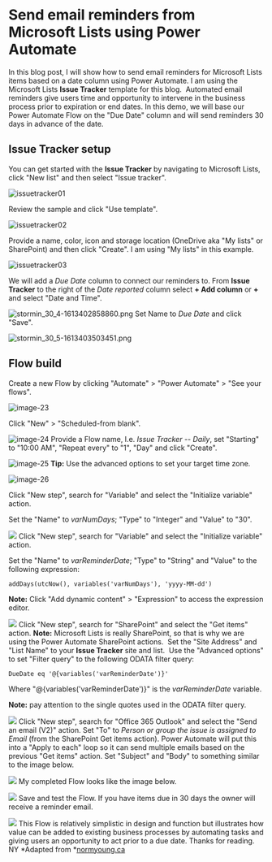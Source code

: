 # Send email reminders from Microsoft Lists using Power Automate

In this blog post, I will show how to send email reminders for Microsoft
Lists items based on a date column using Power Automate. I am using the
Microsoft Lists **Issue Tracker** template for this blog. 
Automated email reminders give users time and opportunity to intervene
in the business process prior to expiration or end dates. In this demo,
we will base our Power Automate Flow on the \"Due Date\" column and will
send reminders 30 days in advance of the date.

## Issue Tracker setup 

You can get started with the **Issue Tracker** by navigating to
Microsoft Lists, click \"New list\" and then select \"Issue tracker\".

![issuetracker01](https://techcommunity.microsoft.com/t5/image/serverpage/image-id/255016iE5F6922E245FF116/image-size/medium?v=v2&px=400 "issuetracker01")

Review the sample and click \"Use template\".

![issuetracker02](https://techcommunity.microsoft.com/t5/image/serverpage/image-id/255017i9D7E8669308D5A33/image-size/medium?v=v2&px=400 "issuetracker02")

Provide a name, color, icon and storage location (OneDrive aka \"My
lists\" or SharePoint) and then click \"Create\". I am using \"My
lists\" in this example.

![issuetracker03](https://techcommunity.microsoft.com/t5/image/serverpage/image-id/255018i55DD854CD51F7BA3/image-size/medium?v=v2&px=400 "issuetracker03")


We will add a *Due Date* column to connect our reminders to. From
**Issue Tracker** to the right of the *Date reported* column select **+
Add column** or **+** and select \"Date and Time\". 

![stormin_30_4-1613402858860.png](https://techcommunity.microsoft.com/t5/image/serverpage/image-id/255019i4F9BF68377BE2E80/image-size/medium?v=v2&px=400 "stormin_30_4-1613402858860.png")
Set Name to *Due Date* and click \"Save\".

![stormin_30_5-1613403503451.png](https://techcommunity.microsoft.com/t5/image/serverpage/image-id/255030i29314B7422D64AC2/image-size/medium?v=v2&px=400 "stormin_30_5-1613403503451.png")

## Flow build 

Create a new Flow by clicking \"Automate\" \> \"Power Automate\" \>
\"See your flows\".

![image-23](https://techcommunity.microsoft.com/t5/image/serverpage/image-id/255037iF42F2CF70F13D573/image-size/medium?v=v2&px=400 "image-23")

Click \"New\" \> \"Scheduled-from blank\".

![image-24](https://techcommunity.microsoft.com/t5/image/serverpage/image-id/255038iA0830174795B67B2/image-size/medium?v=v2&px=400 "image-24")
Provide a Flow name, I.e. *Issue Tracker -- Daily*, set \"Starting\" to
\"10:00 AM\", \"Repeat every\" to \"1\", \"Day\" and click \"Create\".

![image-25](https://techcommunity.microsoft.com/t5/image/serverpage/image-id/255039i4EEF587A437F70E8/image-size/medium?v=v2&px=400 "image-25")
**Tip:** Use the advanced options to set your target time zone.

![image-26](https://techcommunity.microsoft.com/t5/image/serverpage/image-id/255040i920F632CBDB4BCBE/image-size/medium?v=v2&px=400 "image-26")

Click \"New step\", search for \"Variable\" and select the \"Initialize
variable\" action. 

Set the \"Name\" to *varNumDays*; \"Type\" to \"Integer\" and \"Value\"
to \"30\".

![](https://normanyoungblog.files.wordpress.com/2020/09/image-27.png)
Click \"New step\", search for \"Variable\" and select the \"Initialize
variable\" action.  

Set the \"Name\" to *varReminderDate*; \"Type\" to \"String\" and
\"Value\" to the following expression:

    addDays(utcNow(), variables('varNumDays'), 'yyyy-MM-dd')

**Note:** Click \"Add dynamic content\" \> \"Expression\" to access the
expression editor.

![](https://normanyoungblog.files.wordpress.com/2020/09/image-28.png)
Click \"New step\", search for \"SharePoint\" and select the \"Get
items\" action. **Note:** Microsoft Lists is really SharePoint, so that
is why we are using the Power Automate SharePoint actions. 
Set the \"Site Address\" and \"List Name\" to your **Issue
Tracker** site and list. 
Use the "Advanced options" to set "Filter query" to the following ODATA
filter query:

    DueDate eq '@{variables('varReminderDate')}'

Where \"\@{variables(\'varReminderDate\')}\" is the *varReminderDate*
variable. 

**Note:** pay attention to the single quotes used in the ODATA filter
query.

![](https://normanyoungblog.files.wordpress.com/2020/09/image-30.png)
Click \"New step\", search for \"Office 365 Outlook\" and select the
\"Send an email (V2)\" action.
Set \"To\" to *Person or group the issue is assigned to Email* (from the
SharePoint Get items action). Power Automate will put this into a
\"Apply to each\" loop so it can send multiple emails based on the
previous \"Get items\" action.
Set \"Subject\" and \"Body\" to something similar to the image below.

![](https://normanyoungblog.files.wordpress.com/2020/09/image-31.png)
My completed Flow looks like the image below.

![](https://normanyoungblog.files.wordpress.com/2020/09/image-33.png)
Save and test the Flow. If you have items due in 30 days the owner will
receive a reminder email.

![](https://normanyoungblog.files.wordpress.com/2020/09/image-32.png)
This Flow is relatively simplistic in design and function but
illustrates how value can be added to existing business processes by
automating tasks and giving users an opportunity to act prior to a due
date.
Thanks for reading.
NY
*Adapted
from *[normyoung.ca](https://normyoung.ca/2020/09/18/send-email-reminders-from-microsoft-lists-using-power-automate/) 
